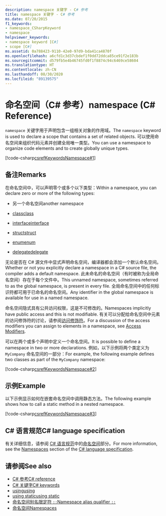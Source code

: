 ```yaml
---
description: namespace 关键字 - C# 参考
title: namespace 关键字 - C# 参考
ms.date: 07/20/2015
f1_keywords:
- namespace_CSharpKeyword
- namespace
helpviewer_keywords:
- namespace keyword [C#]
- scope [C#]
ms.assetid: 0a788423-9110-42e0-97d9-bda41ca4870f
ms.openlocfilehash: a6cfd1c3d37cbdef1f0dd72ddca85ce91f2e183b
ms.sourcegitcommit: d579fb5e4b46745fd0f1f8874c94c6469ce58604
ms.translationtype: HT
ms.contentlocale: zh-CN
ms.lasthandoff: 08/30/2020
ms.locfileid: "89139575"
---
```

# <a name="namespace-c-reference"></a><span data-ttu-id="338ac-103">命名空间（C# 参考）</span><span class="sxs-lookup"><span data-stu-id="338ac-103">namespace (C# Reference)</span></span>

<span data-ttu-id="338ac-104">`namespace` 关键字用于声明包含一组相关对象的作用域。</span><span class="sxs-lookup"><span data-stu-id="338ac-104">The `namespace` keyword is used to declare a scope that contains a set of related objects.</span></span> <span data-ttu-id="338ac-105">可以使用命名空间来组织代码元素并创建全局唯一类型。</span><span class="sxs-lookup"><span data-stu-id="338ac-105">You can use a namespace to organize code elements and to create globally unique types.</span></span>

[!code-csharp[csrefKeywordsNamespace#1](~/samples/snippets/csharp/VS_Snippets_VBCSharp/csrefKeywordsNamespace/CS/csrefKeywordsNamespace.cs#1)]

## <a name="remarks"></a><span data-ttu-id="338ac-106">备注</span><span class="sxs-lookup"><span data-stu-id="338ac-106">Remarks</span></span>

<span data-ttu-id="338ac-107">在命名空间中，可以声明零个或多个以下类型：</span><span class="sxs-lookup"><span data-stu-id="338ac-107">Within a namespace, you can declare zero or more of the following types:</span></span>

- <span data-ttu-id="338ac-108">另一个命名空间</span><span class="sxs-lookup"><span data-stu-id="338ac-108">another namespace</span></span>

- [<span data-ttu-id="338ac-109">class</span><span class="sxs-lookup"><span data-stu-id="338ac-109">class</span></span>](class.md)

- [<span data-ttu-id="338ac-110">interface</span><span class="sxs-lookup"><span data-stu-id="338ac-110">interface</span></span>](interface.md)

- [<span data-ttu-id="338ac-111">struct</span><span class="sxs-lookup"><span data-stu-id="338ac-111">struct</span></span>](../builtin-types/struct.md)

- [<span data-ttu-id="338ac-112">enum</span><span class="sxs-lookup"><span data-stu-id="338ac-112">enum</span></span>](../builtin-types/enum.md)

- [<span data-ttu-id="338ac-113">delegate</span><span class="sxs-lookup"><span data-stu-id="338ac-113">delegate</span></span>](../builtin-types/reference-types.md#the-delegate-type)

<span data-ttu-id="338ac-114">无论是否在 C# 源文件中显式声明命名空间，编译器都会添加一个默认命名空间。</span><span class="sxs-lookup"><span data-stu-id="338ac-114">Whether or not you explicitly declare a namespace in a C# source file, the compiler adds a default namespace.</span></span> <span data-ttu-id="338ac-115">此未命名的命名空间（有时被称为全局命名空间）存在于每个文件中。</span><span class="sxs-lookup"><span data-stu-id="338ac-115">This unnamed namespace, sometimes referred to as the global namespace, is present in every file.</span></span> <span data-ttu-id="338ac-116">全局命名空间中的任何标识符都可用于已命名的命名空间。</span><span class="sxs-lookup"><span data-stu-id="338ac-116">Any identifier in the global namespace is available for use in a named namespace.</span></span>

<span data-ttu-id="338ac-117">命名空间隐式具有公共访问权限，这是不可修改的。</span><span class="sxs-lookup"><span data-stu-id="338ac-117">Namespaces implicitly have public access and this is not modifiable.</span></span> <span data-ttu-id="338ac-118">有关可以分配给命名空间中元素的访问修饰符的讨论，请参阅[访问修饰符](access-modifiers.md)。</span><span class="sxs-lookup"><span data-stu-id="338ac-118">For a discussion of the access modifiers you can assign to elements in a namespace, see [Access Modifiers](access-modifiers.md).</span></span>

<span data-ttu-id="338ac-119">可以在两个或多个声明中定义一个命名空间。</span><span class="sxs-lookup"><span data-stu-id="338ac-119">It is possible to define a namespace in two or more declarations.</span></span> <span data-ttu-id="338ac-120">例如，以下示例将两个类定义为 `MyCompany` 命名空间的一部分：</span><span class="sxs-lookup"><span data-stu-id="338ac-120">For example, the following example defines two classes as part of the `MyCompany` namespace:</span></span>

[!code-csharp[csrefKeywordsNamespace#2](~/samples/snippets/csharp/VS_Snippets_VBCSharp/csrefKeywordsNamespace/CS/csrefKeywordsNamespace.cs#2)]

## <a name="example"></a><span data-ttu-id="338ac-121">示例</span><span class="sxs-lookup"><span data-stu-id="338ac-121">Example</span></span>

<span data-ttu-id="338ac-122">以下示例显示如何在嵌套命名空间中调用静态方法。</span><span class="sxs-lookup"><span data-stu-id="338ac-122">The following example shows how to call a static method in a nested namespace.</span></span>

[!code-csharp[csrefKeywordsNamespace#3](~/samples/snippets/csharp/VS_Snippets_VBCSharp/csrefKeywordsNamespace/CS/csrefKeywordsNamespace.cs#3)]

## <a name="c-language-specification"></a><span data-ttu-id="338ac-123">C# 语言规范</span><span class="sxs-lookup"><span data-stu-id="338ac-123">C# language specification</span></span>

<span data-ttu-id="338ac-124">有关详细信息，请参阅 [C# 语言规范](~/_csharplang/spec/introduction.md)中的[命名空间](~/_csharplang/spec/namespaces.md)部分。</span><span class="sxs-lookup"><span data-stu-id="338ac-124">For more information, see the [Namespaces](~/_csharplang/spec/namespaces.md) section of the [C# language specification](~/_csharplang/spec/introduction.md).</span></span>

## <a name="see-also"></a><span data-ttu-id="338ac-125">请参阅</span><span class="sxs-lookup"><span data-stu-id="338ac-125">See also</span></span>

- [<span data-ttu-id="338ac-126">C# 参考</span><span class="sxs-lookup"><span data-stu-id="338ac-126">C# reference</span></span>](../index.md)
- [<span data-ttu-id="338ac-127">C# 关键字</span><span class="sxs-lookup"><span data-stu-id="338ac-127">C# keywords</span></span>](index.md)
- [<span data-ttu-id="338ac-128">using</span><span class="sxs-lookup"><span data-stu-id="338ac-128">using</span></span>](using-directive.md)
- [<span data-ttu-id="338ac-129">using static</span><span class="sxs-lookup"><span data-stu-id="338ac-129">using static</span></span>](using-static.md)
- [<span data-ttu-id="338ac-130">命名空间别名限定符 `::`</span><span class="sxs-lookup"><span data-stu-id="338ac-130">Namespace alias qualifier `::`</span></span>](../operators/namespace-alias-qualifier.md)
- [<span data-ttu-id="338ac-131">命名空间</span><span class="sxs-lookup"><span data-stu-id="338ac-131">Namespaces</span></span>](../../programming-guide/namespaces/index.md)
